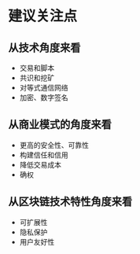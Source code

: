 # 建议关注点

## 从技术角度来看
* 交易和脚本
* 共识和挖矿
* 对等式通信网络
* 加密、数字签名

## 从商业模式的角度来看
* 更高的安全性、可靠性
* 构建信任和信用
* 降低交易成本
* 确权

## 从区块链技术特性角度来看
* 可扩展性
* 隐私保护
* 用户友好性




